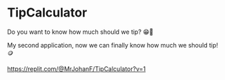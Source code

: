 # TipCalculator

Do you want to know how much should we tip? 😁🍕

My second application, now we can finally know how much we should tip! 🪙

https://replit.com/@MrJohanF/TipCalculator?v=1
